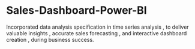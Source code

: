 # Sales-Dashboard-Power-BI

Incorporated data analysis specification in time series analysis , to deliver valuable insights , accurate sales forecasting , and interactive dashboard creation , during business success.
